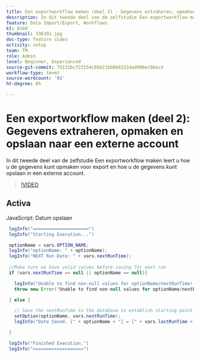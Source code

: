 ```yaml
---
title: Een exportworkflow maken (deel 2) - Gegevens extraheren, opmaken en opslaan naar een externe account
description: In dit tweede deel van de zelfstudie Een exportworkflow maken leert u hoe u de gegevens kunt opmaken voor export en hoe u de gegevens kunt opslaan in een externe account. 
feature: Data Import/Export, Workflows
kt: 8160
thumbnail: 336391.jpg
doc-type: feature video
activity: setup
team: TM
role: Admin
level: Beginner, Experienced
source-git-commit: 75131bcf23154c05621bb6b63224ad906ec96ecd
workflow-type: tm+mt
source-wordcount: '92'
ht-degree: 0%

---
```



# Een exportworkflow maken (deel 2): Gegevens extraheren, opmaken en opslaan naar een externe account

In dit tweede deel van de zelfstudie Een exportworkflow maken leert u hoe u de gegevens kunt opmaken voor export en hoe u de gegevens kunt opslaan in een externe account.

>[!VIDEO](https://video.tv.adobe.com/v/336391?quality=12)

## Activa

JavaScript: Datum opslaan

```java
 logInfo("=====================")
 logInfo("Starting Execution...")

 optionName = vars.OPTION_NAME;
 logInfo("optionName: " + optionName);
 logInfo("NEXT Run Date: " + vars.nextRunTime);
 
 //Make sure we have valid values before saving for next run
 if (vars.nextRunTime == null || optionName == null){

   logInfo("Unable to find non-null values for optionName/nextRunTime! Throwing Error.")
   throw new Error('Unable to find non-null values for optionName/nextRunTime!  Ending Execution.');

 } else {

   // Save the nextRunTime to the database to establish starting point for next run.
   setOption(optionName, vars.nextRunTime);
   logInfo("Date Saved. [" + optionName + "] = [" + vars.lastRunTime + "]")

 }

 logInfo("Finished Execution.") 
 logInfo("===================")
```
